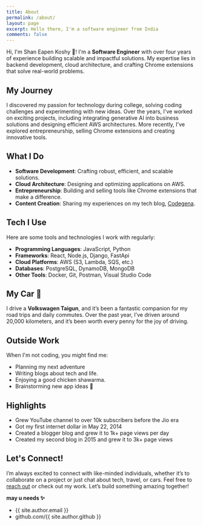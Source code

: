 ```yaml
---
title: About
permalink: /about/
layout: page
excerpt: Hello there, I'm a software engineer from India
comments: false
---
```


Hi, I'm Shan Eapen Koshy 👋! I'm a **Software Engineer** with over four years of experience building scalable and impactful solutions. My expertise lies in backend development, cloud architecture, and crafting Chrome extensions that solve real-world problems.

## My Journey

I discovered my passion for technology during college, solving coding challenges and experimenting with new ideas. Over the years, I've worked on exciting projects, including integrating generative AI into business solutions and designing efficient AWS architectures. More recently, I've explored entrepreneurship, selling Chrome extensions and creating innovative tools.

## What I Do

- **Software Development**: Crafting robust, efficient, and scalable solutions.
- **Cloud Architecture**: Designing and optimizing applications on AWS.
- **Entrepreneurship**: Building and selling tools like Chrome extensions that make a difference.
- **Content Creation**: Sharing my experiences on my tech blog, [Codegena](https://codegena.com).

## Tech I Use

Here are some tools and technologies I work with regularly:

- **Programming Languages**: JavaScript, Python
- **Frameworks**: React, Node.js, Django, FastApi
- **Cloud Platforms**: AWS (S3, Lambda, SQS, etc.)
- **Databases**: PostgreSQL, DynamoDB, MongoDB
- **Other Tools**: Docker, Git, Postman, Visual Studio Code

## My Car 🚗

I drive a **Volkswagen Taigun**, and it’s been a fantastic companion for my road trips and daily commutes. Over the past year, I’ve driven around 20,000 kilometers, and it’s been worth every penny for the joy of driving.

## Outside Work

When I'm not coding, you might find me:

- Planning my next adventure
- Writing blogs about tech and life.
- Enjoying a good chicken shawarma.
- Brainstorming new app ideas 🧠


## Highlights

- Grew YouTube channel to over 10k subscribers before the Jio era
- Got my first internet dollar in May 22, 2014
- Created a blogger blog and grew it to 1k+ page views per day
- Created my second blog in 2015 and grew it to 3k+ page views

## Let's Connect!

I’m always excited to connect with like-minded individuals, whether it’s to collaborate on a project or just chat about tech, travel, or cars. Feel free to [reach out](#) or check out my work. Let’s build something amazing together!


**may u needs ✨**

- {{ site.author.email }}
- github.com/{{ site.author.github }}
